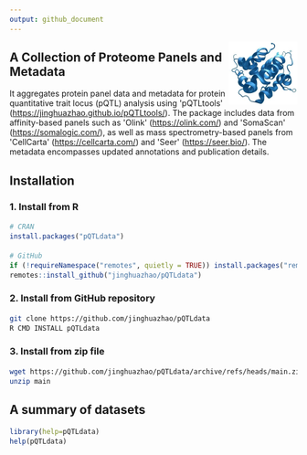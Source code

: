 ```yaml
---
output: github_document
---
```




<img src="man/figures/logo.png" align="right" height="110" alt="" />

## A Collection of Proteome Panels and Metadata

It aggregates protein panel data and metadata for protein quantitative trait locus (pQTL) analysis using 'pQTLtools' (<https://jinghuazhao.github.io/pQTLtools/>). The package includes data from affinity-based panels such as 'Olink' (<https://olink.com/>) and 'SomaScan' (<https://somalogic.com/>), as well as mass spectrometry-based panels from 'CellCarta' (<https://cellcarta.com/>) and 'Seer' (<https://seer.bio/>). The metadata encompasses updated annotations and publication details.

## Installation

### 1. Install from R

```r
# CRAN
install.packages("pQTLdata")

# GitHub
if (!requireNamespace("remotes", quietly = TRUE)) install.packages("remotes")
remotes::install_github("jinghuazhao/pQTLdata")
```

### 2. Install from GitHub repository

```bash
git clone https://github.com/jinghuazhao/pQTLdata
R CMD INSTALL pQTLdata
```

### 3. Install from zip file

```bash
wget https://github.com/jinghuazhao/pQTLdata/archive/refs/heads/main.zip
unzip main
```

## A summary of datasets

```r
library(help=pQTLdata)
help(pQTLdata)
```

